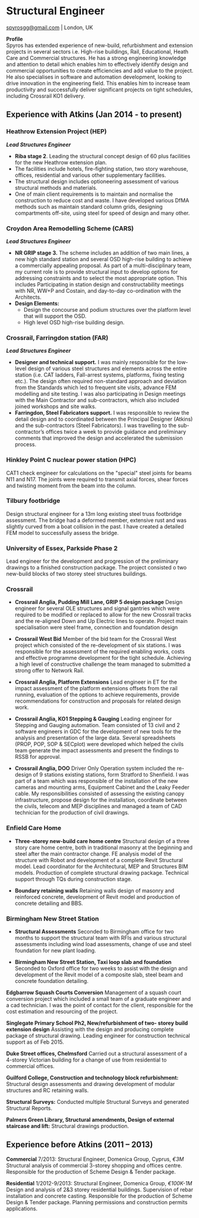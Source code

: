 # Structural Engineer
spyrosgg@gmail.com | London, UK


**Profile**  
Spyros has extended experience of new-build, refurbishment and extension projects in several sectors i.e. High-rise buildings, Rail, Educational, Heath Care and Commercial structures. He has a strong engineering knowledge and attention to detail which enables him to effectively identify design and commercial opportunities to create efficiencies and add value to the project. He also specialises in software and automation development, looking to drive innovation in the engineering field. This enables him to increase team productivity and successfully deliver significant projects on tight schedules, including Crossrail KO1 delivery.

## Experience with Atkins (Jan 2014 - to present)

### Heathrow Extension Project (HEP)
_**Lead Structures Engineer**_
- **Riba stage 2**. Leading the structural concept design of 60 plus facilities for the new Heathrow extension plan. 
- The facilities include hotels, fire-fighting station, two story warehouse, offices, residential and various other supplementary facilities.
- The structural design includes optioneering assessment of various structural methods and materials. 
- One of main client requirements is to maintain and normalise the construction to reduce cost and waste. I have developed various DfMA methods such as maintain standard column grids, designing compartments off-site, using steel for speed of design and many other. 

### Croydon Area Remodelling Scheme (CARS)
_**Lead Structures Engineer**_
- **NR GRIP stage 3.** The scheme includes an addition of two main lines, a new high standard station and several OSD high-rise building to achieve a commercially appealing proposal.
As part of a multi-disciplinary team, my current role is to provide structural input to develop options for addressing constraints and to select the most appropriate option. This includes Participating in station design and constructability meetings with NR, WW+P and Costain, and day-to-day co-ordination with the Architects.
- **Design Elements:**
	-	Design the concourse and podium structures over the platform level that will support the OSD.
	-	High level OSD high-rise building design.


### Crossrail, Farringdon station (FAR)
_**Lead Structures Engineer**_

- **Designer and technical support.** I was mainly responsible for the low-level design of various steel structures and elements across the entire station (i.e. CAT ladders, Fall-arrest systems, platforms, fixing testing etc.). The design often required non-standard approach and deviation from the Standards which led to frequent site visits, advance FEM modelling and site testing.
I was also participating in Design meetings with the Main Contractor and sub-contractors, which also included joined workshops and site walks.
- **Farringdon, Steel Fabricators support.** I was responsible to review the detail design and to coordinated between the Principal Designer (Atkins) and the sub-contractors (Steel Fabricators). I was travelling to the sub-contractor’s offices twice a week to provide guidance and preliminary comments that improved the design and accelerated the submission process.

### Hinkley Point C nuclear power station (HPC)
CAT1 check engineer for calculations on the "special" steel joints for beams N11 and N17. The joints were required to transmit axial forces, shear forces and twisting moment from the beam into the column.

### Tilbury footbridge
Design structural engineer for a 13m long existing steel truss footbridge assessment. The bridge had a deformed member, extensive rust and was slightly curved from a boat collision in the past. I have created a detailed FEM model to successfully assess the bridge.

### University of Essex, Parkside Phase 2
Lead engineer for the development and progression of the preliminary drawings to a finished construction package. The project consisted o two new-build blocks of two storey steel structures buildings.

### Crossrail
- **Crossrail Anglia, Pudding Mill Lane, GRIP 5 design package**
Design engineer for several OLE structures and signal gantries which were required to be modified or replaced to allow for the new Crossrail tracks and the re-aligned Down and Up Electric lines to operate. Project main specialisation were steel frame, connection and foundation design

- **Crossrail West Bid**
Member of the bid team for the Crossrail West project which consisted of the re-development of six stations. I was responsible for the assessment of the required enabling works, costs and effective programme development for the tight schedule. Achieving a high level of constructive challenge the team managed to submitted a strong offer to Network Rail.

- **Crossrail Anglia, Platform Extensions**
Lead engineer in ET for the impact assessment of the platform extensions offsets from the rail running, evaluation of the options to achieve requirements, provide recommendations for construction and proposals for related design work.

- **Crossrail Anglia, KO1 Stepping & Gauging**
Leading engineer for Stepping and Gauging automation. Team consisted of 13 civil and 2 software engineers in GDC for the development of new tools for the analysis and presentation of the large data. Several spreadsheets (PROP, POP, SOP & SECplot) were developed which helped the civils team generate the impact assessments and present the findings to RSSB for approval.

- **Crossrail Anglia, DOO**
Driver Only Operation system included the re-design of 9 stations existing stations, form Stratford to Shenfield. I was part of a team which was responsible of the installation of the new cameras and mounting arms, Equipment Cabinet and the Leaky Feeder cable. My responsibilities consisted of assessing the existing canopy infrastructure, propose design for the installation, coordinate between the civils, telecom and MEP disciplines and managed a team of CAD technician for the production of civil drawings.

### Enfield Care Home
- **Three-storey new-build care home centre**
Structural design of a three story care home centre, both in traditional masonry at the beginning and steel after the main contractor change. FE analysis model of the structure with Robot and development of a complete Revit Structural model. Lead coordinator for the Architectural, MEP and Structures BIM models. Production of complete structural drawing package. Technical support through TQs during construction stage.
* **Boundary retaining walls**
Retaining walls design of masonry and reinforced concrete, development of Revit model and production of   concrete detailing and BBS.

### Birmingham New Street Station
- **Structural Assessments**
Seconded to Birmingham office for two months to support the structural team with RFIs and various structural assessments including wind load assessments, change of use and steel foundation for new plant loading.

- **Birmingham New Street Station, Taxi loop slab and foundation**
Seconded to Oxford office for two weeks to assist with the design and development of the Revit model of a composite slab, steel beam and concrete foundation detailing.

**Edgbarrow Squash Courts Conversion**
Management of a squash court conversion project which included a small team of a graduate engineer and a cad technician. I was the point of contact for the client, responsible for the cost estimation and resourcing of the project.

**Singlegate Primary School Ph2, New/refurbishment of two- storey build extension design**
Assisting with the design and producing complete package of structural drawing. Leading engineer for construction technical support as of Feb 2015.

**Duke Street offices, Chelmsford**
Carried out a structural assessment of a 4-storey Victorian building for a change of use from residential to commercial offices.

**Guilford College, Construction and technology block refurbishment:** Structural design assessments and drawing development of modular structures and RC retaining walls.

**Structural Surveys:** Conducted multiple Structural Surveys and generated Structural Reports.

**Palmers Green Library, Structural amendments, Design of external staircase and lift:** Structural drawings production.

## Experience before Atkins (2011 – 2013)
**Commercial**
7/2013: Structural Engineer, Domenica Group, Cyprus, _€3M_
Structural analysis of commercial 3-storey shopping and offices centre. Responsible for the production of Scheme Design & Tender package.

**Residential**
1/2012-9/2013: Structural Engineer, Domenica Group, _€100K-1M_
Design and analysis of 2&3 storey residential buildings.  Supervision of rebar installation and concrete casting. Responsible for the production of Scheme Design & Tender package. Planning permissions and construction permits applications.

		